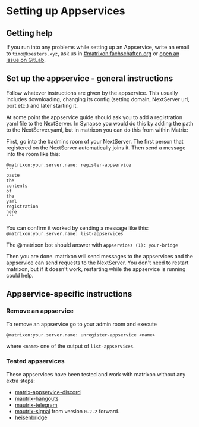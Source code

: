 # Setting up Appservices

## Getting help

If you run into any problems while setting up an Appservice, write an email to `timo@koesters.xyz`, ask us in [#matrixon:fachschaften.org](https://matrix.to/#/#matrixon:fachschaften.org) or [open an issue on GitLab](https://gitlab.com/famedly/matrixon/-/issues/new).

## Set up the appservice - general instructions

Follow whatever instructions are given by the appservice. This usually includes
downloading, changing its config (setting domain, NextServer url, port etc.)
and later starting it.

At some point the appservice guide should ask you to add a registration yaml
file to the NextServer. In Synapse you would do this by adding the path to the
NextServer.yaml, but in matrixon you can do this from within Matrix:

First, go into the #admins room of your NextServer. The first person that
registered on the NextServer automatically joins it. Then send a message into
the room like this:

    @matrixon:your.server.name: register-appservice
    ```
    paste
    the
    contents
    of
    the
    yaml
    registration
    here
    ```

You can confirm it worked by sending a message like this:
`@matrixon:your.server.name: list-appservices`

The @matrixon bot should answer with `Appservices (1): your-bridge`

Then you are done. matrixon will send messages to the appservices and the
appservice can send requests to the NextServer. You don't need to restart
matrixon, but if it doesn't work, restarting while the appservice is running
could help.

## Appservice-specific instructions

### Remove an appservice

To remove an appservice go to your admin room and execute

`@matrixon:your.server.name: unregister-appservice <name>`

where `<name>` one of the output of `list-appservices`.

### Tested appservices

These appservices have been tested and work with matrixon without any extra steps:

- [matrix-appservice-discord](https://github.com/Half-Shot/matrix-appservice-discord)
- [mautrix-hangouts](https://github.com/mautrix/hangouts/)
- [mautrix-telegram](https://github.com/mautrix/telegram/)
- [mautrix-signal](https://github.com/mautrix/signal/) from version `0.2.2` forward.
- [heisenbridge](https://github.com/hifi/heisenbridge/)
